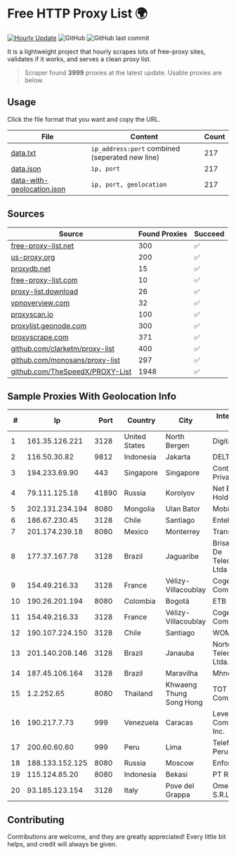 
# Free HTTP Proxy List 🌍

[![Hourly Update](https://github.com/mertguvencli/http-proxy-list/actions/workflows/main.yml/badge.svg?branch=main)](https://github.com/mertguvencli/http-proxy-list/actions/workflows/main.yml)
![GitHub](https://img.shields.io/github/license/mertguvencli/http-proxy-list)
![GitHub last commit](https://img.shields.io/github/last-commit/mertguvencli/http-proxy-list)

It is a lightweight project that hourly scrapes lots of free-proxy sites, validates if it works, and serves a clean proxy list.


> Scraper found **3999** proxies at the latest update. Usable proxies are below.

## Usage

Click the file format that you want and copy the URL.


|File|Content|Count|
|----|-------|-----|
|[data.txt](https://raw.githubusercontent.com/mertguvencli/http-proxy-list/main/proxy-list/data.txt)|`ip_address:port` combined (seperated new line)|217|
|[data.json](https://raw.githubusercontent.com/mertguvencli/http-proxy-list/main/proxy-list/data.json)|`ip, port`|217|
|[data-with-geolocation.json](https://raw.githubusercontent.com/mertguvencli/http-proxy-list/main/proxy-list/data-with-geolocation.json)|`ip, port, geolocation`|217|

## Sources

|Source|Found Proxies|Succeed|
|------|-------------|-------|
|[free-proxy-list.net](https://free-proxy-list.net)|300|✅|
|[us-proxy.org](https://www.us-proxy.org)|200|✅|
|[proxydb.net](http://proxydb.net)|15|✅|
|[free-proxy-list.com](https://free-proxy-list.com/?page=&port=&type%5B%5D=http&type%5B%5D=https&up_time=0&search=Search)|10|✅|
|[proxy-list.download](https://www.proxy-list.download/HTTP)|26|✅|
|[vpnoverview.com](https://vpnoverview.com/privacy/anonymous-browsing/free-proxy-servers)|32|✅|
|[proxyscan.io](https://www.proxyscan.io)|100|✅|
|[proxylist.geonode.com](https://proxylist.geonode.com/api/proxy-list?limit=300&page=1&sort_by=lastChecked&sort_type=desc&protocols=http,https)|300|✅|
|[proxyscrape.com](https://api.proxyscrape.com/v2/?request=displayproxies&protocol=http&timeout=10000&country=all&ssl=all&anonymity=all)|371|✅|
|[github.com/clarketm/proxy-list](https://raw.githubusercontent.com/clarketm/proxy-list/master/proxy-list-raw.txt)|400|✅|
|[github.com/monosans/proxy-list](https://raw.githubusercontent.com/monosans/proxy-list/main/proxies/http.txt)|297|✅|
|[github.com/TheSpeedX/PROXY-List](https://raw.githubusercontent.com/TheSpeedX/PROXY-List/master/http.txt)|1948|✅|


## Sample Proxies With Geolocation Info

|#|Ip|Port|Country|City|Internet Service Provider|
|-|--|----|-------|----|-------------------------|
|1|161.35.126.221|3128|United States|North Bergen|DigitalOcean, LLC|
|2|116.50.30.82|9812|Indonesia|Jakarta|DELTANET|
|3|194.233.69.90|443|Singapore|Singapore|Contabo Asia Private Limited|
|4|79.111.125.18|41890|Russia|Korolyov|Net By Net Holding LLC|
|5|202.131.234.194|8080|Mongolia|Ulan Bator|Mobinet LLC|
|6|186.67.230.45|3128|Chile|Santiago|Entel Chile S.A.|
|7|201.174.239.18|8080|Mexico|Monterrey|Transtelco Inc|
|8|177.37.167.78|3128|Brazil|Jaguaribe|Brisanet Servicos De Telecomunicacoes Ltda|
|9|154.49.216.33|3128|France|Vélizy-Villacoublay|Cogent Communications|
|10|190.26.201.194|8080|Colombia|Bogotá|ETB - Colombia|
|11|154.49.216.33|3128|France|Vélizy-Villacoublay|Cogent Communications|
|12|190.107.224.150|3128|Chile|Santiago|WOM S.A.|
|13|201.140.208.146|3128|Brazil|Janauba|Norte Line Telecomunicacoes Ltda.|
|14|187.45.106.164|3128|Brazil|Maravilha|Mhnet Telecom|
|15|1.2.252.65|8080|Thailand|Khwaeng Thung Song Hong|TOT Public Company Limited|
|16|190.217.7.73|999|Venezuela|Caracas|Level 3 Communications, Inc.|
|17|200.60.60.60|999|Peru|Lima|Telefonica del Peru S.A.A.|
|18|188.133.152.125|8080|Russia|Moscow|Enforta-MSK|
|19|115.124.85.20|8080|Indonesia|Bekasi|PT Remala Abadi|
|20|93.185.123.154|3128|Italy|Pove del Grappa|Omegacom S.R.L.S.|



## Contributing

Contributions are welcome, and they are greatly appreciated! Every
little bit helps, and credit will always be given.

